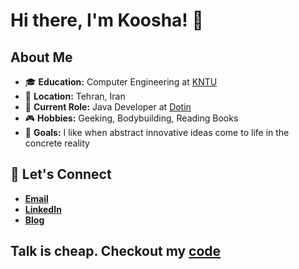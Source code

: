 # Hi there, I'm Koosha! 👋

## About Me

- 🎓 **Education:** Computer Engineering at [KNTU](https://en.kntu.ac.ir/)
- 🏡 **Location:** Tehran, Iran
- 💼 **Current Role:** Java Developer at [Dotin](https://en.dotin.ir/)
- 🎮 **Hobbies:** Geeking, Bodybuilding, Reading Books
- 🚀 **Goals:** I like when abstract innovative ideas come to life in the concrete reality

## 💬 Let's Connect

- [**Email**](mailto:kooshaghobadian@gmail.com)
- [**LinkedIn**](https://www.linkedin.com/in/ghobadian/)
- [**Blog**](https://kghobad.ir/)


## **Talk is cheap. Checkout my [code](https://github.com/ghobadian?tab=repositories)**


